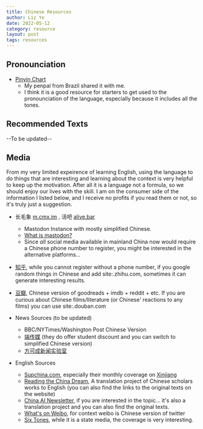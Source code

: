 ```yaml
---
title: Chinese Resources
author: Liz Ye
date: 2022-05-12
category: resource
layout: post
tags: resources
---
```


## Pronounciation

- [Pinyin Chart](https://yoyochinese.com/chinese-learning-tools/Mandarin-Chinese-pronunciation-lesson/pinyin-chart-table)
   - My penpal from Brazil shared it with me. 
   - I think it is a good resource for starters to get used to the pronounciation of the language, especially because it includes all the tones. 

## Recommended Texts



--To be updated--

## Media

From my very limited expeirence of learning English, using the language to do things that are interesting and learning about the context is very helpful to keep up the motivation. After all it is a language not a formula, so we should enjoy our lives with the skill. I am on the consumer side of the information I listed below, and I receive no profits if you read them or not, so it's truly just a suggestion. 

- 长毛象 [m.cmx.im](m.cmx.im) , 活吧 [alive.bar](alive.bar)
   - Mastodon Instance with mostly simplified Chinese. 
   - [What is mastodon?](https://en.wikipedia.org/wiki/Mastodon_(software))
   - Since *all* social media available in mainland China now would require a Chinese phone number to register, you might be interested in the alternative platforms...
 - [知乎](zhihu.com), while you cannot register without a phone number, if you google random things in Chinese and add site:.zhihu.com, sometimes it can generate interesting results.
 - [豆瓣](douban.com), Chinese version of goodreads + imdb + reddit + etc. If you are curious about Chinese films/literature (or Chinese' reactions to any films) you can use site:.douban.com

 - News Sources (to be updated)
   - BBC/NYTimes/Washington Post Chinese Version
   - [端传媒](https://theinitium.com/) (they do offer student discount and you can switch to simplified Chinese version)
   - [方可成新闻实验室](https://newslab.info/) 
 - English Sources
   - [Supchina.com](https://supchina.com/), especially their monthly coverage on [Xinjiang](https://supchina.com/tag/xinjiang-column/)
   - [Reading the China Dream](https://www.readingthechinadream.com/), A translation project of Chinese scholars works to English (you can also find the links to the original texts on the website)
   - [China AI Newsletter](https://chinai.substack.com/), if you are interested in the topic... it's also a translation project and you can also find the original texts.
   - [What's on Weibo](https://www.whatsonweibo.com/), for context weibo is Chinese version of twitter
   - [Six Tones](https://www.sixthtone.com/), while it is a state media, the coverage is very interesting.